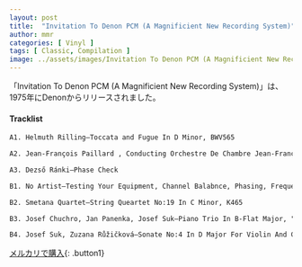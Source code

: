 ```yaml
---
layout: post
title:  "Invitation To Denon PCM (A Magnificient New Recording System)"
author: mmr
categories: [ Vinyl ]
tags: [ Classic, Compilation ]
image: ../assets/images/Invitation To Denon PCM (A Magnificient New Recording System).webp
---
```


「Invitation To Denon PCM (A Magnificient New Recording System)」は、1975年にDenonからリリースされました。

#### Tracklist
```md
A1. Helmuth Rilling–Toccata and Fugue In D Minor, BWV565

A2. Jean-François Paillard , Conducting Orchestre De Chambre Jean-François Paillard–Musical Offering-Ricercare a3 voi, BWV1079

A3. Dezső Ránki–Phase Check

B1. No Artist–Testing Your Equipment, Channel Balabnce, Phasing, Frequency Response, Reference Level

B2. Smetana Quartet–String Queartet No:19 In C Minor, K465

B3. Josef Chuchro, Jan Panenka, Josef Suk–Piano Trio In B-Flat Major, "Archduke" Op.67

B4. Josef Suk, Zuzana Růžičková–Sonate No:4 In D Major For Violin And Continuo Op.1-13 など
```

[メルカリで購入](https://jp.mercari.com/item/m60328897430?afid=6142608987){: .button1}

